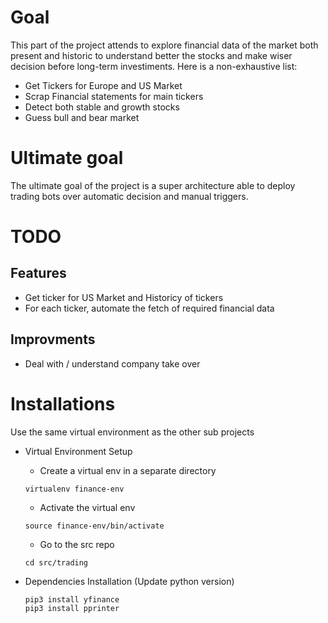 # Goal

This part of the project attends to explore financial data of the market both present and historic to understand better the stocks and make wiser decision before long-term investiments. Here is a non-exhaustive list:
- Get Tickers for Europe and US Market
- Scrap Financial statements for main tickers
- Detect both stable and growth stocks
- Guess bull and bear market

# Ultimate goal

The ultimate goal of the project is a super architecture able to deploy trading bots over automatic decision and manual triggers.

# TODO

## Features
- Get ticker for US Market and Historicy of tickers
- For each ticker, automate the fetch of required financial data

## Improvments
- Deal with / understand company take over

# Installations

Use the same virtual environment as the other sub projects
- Virtual Environment Setup
    - Create a virtual env in a separate directory
    ```
    virtualenv finance-env
    ```

    - Activate the virtual env
    ```
    source finance-env/bin/activate
    ```

    - Go to the src repo
    ```
    cd src/trading
    ```

- Dependencies Installation (Update python version)
    ```
    pip3 install yfinance
    pip3 install pprinter
    ```